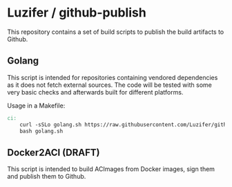 # Luzifer / github-publish

This repository contains a set of build scripts to publish the build artifacts to Github.

## Golang

This script is intended for repositories containing vendored dependencies as it does not fetch external sources. The code will be tested with some very basic checks and afterwards built for different platforms.

Usage in a Makefile:

```Makefile
ci:
	curl -sSLo golang.sh https://raw.githubusercontent.com/Luzifer/github-publish/master/golang.sh
	bash golang.sh
```

## Docker2ACI (DRAFT)

This script is intended to build ACImages from Docker images, sign them and publish them to Github.
